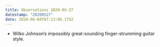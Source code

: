 ```yaml
---
title: Observations 2020-05-27
datestamp: "20200527"
date: 2020-06-04T07:13:04.175Z
---
```

- Wilko Johnson’s impossibly great-sounding finger-strumming guitar style.